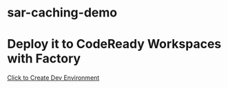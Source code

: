 # sar-caching-demo

# Deploy it to CodeReady Workspaces with Factory

[Click to Create Dev Environment](https://codeready-codeready-workspaces-operator.apps.sandbox.x8i5.p1.openshiftapps.com/f?url=https://github.com/Tomzj01/sar-caching-demo.git)